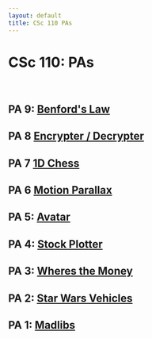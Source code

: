 ```yaml
---
layout: default
title: CSc 110 PAs
---
```


# CSc 110: PAs 

<br/>

## PA 9: [Benford's Law](./benfords_law/index.html)

## PA 8 [Encrypter / Decrypter](./encrypter_decrypter/index.html)

## PA 7 [1D Chess](./1d_chess/index.html)

## PA 6 [Motion Parallax](./motion_parallax/index.html)

## PA 5: [Avatar](./avatar/index.html)

## PA 4: [Stock Plotter](./stock_plotter/index.html)

## PA 3: [Wheres the Money](./wheres_the_money/index.html)

## PA 2: [Star Wars Vehicles](./starwars/index.html)

## PA 1: [Madlibs](./madlibs/index.html)

<br />


